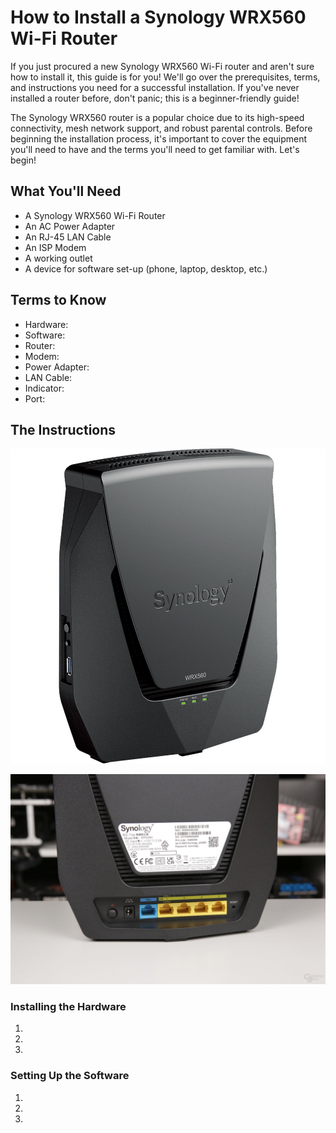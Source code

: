 # How to Install a Synology WRX560 Wi-Fi Router

If you just procured a new Synology WRX560 Wi-Fi router and aren't sure how to install it, this guide is for you! We'll go over the prerequisites, terms, and instructions you need for a successful installation. If you've never installed a router before, don't panic; this is a beginner-friendly guide!

The Synology WRX560 router is a popular choice due to its high-speed connectivity, mesh network support, and robust parental controls. Before beginning the installation process, it's important to cover the equipment you'll need to have and the terms you'll need to get familiar with. Let's begin!

## What You'll Need 

- A Synology WRX560 Wi-Fi Router
- An AC Power Adapter
- An RJ-45 LAN Cable
- An ISP Modem
- A working outlet 
- A device for software set-up (phone, laptop, desktop, etc.)

## Terms to Know

- Hardware: 
- Software: 
- Router: 
- Modem: 
- Power Adapter:
- LAN Cable:
- Indicator: 
- Port: 

## The Instructions

![Front side of a Synology WRX560](./../johnsona/assets/images/synology_wrx560_dual_band_wi_fi_6_1733036.jpg)

![Back side of a Synology WRX560](./../johnsona/assets/images/7-1080.edc11c9a.jpg)

### Installing the Hardware

1. 
2. 
3. 

### Setting Up the Software

1. 
2. 
3. 